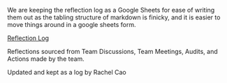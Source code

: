We are keeping the reflection log as a Google Sheets for ease of writing them out as the tabling structure of markdown is finicky, and it is easier to move things around in a google sheets form.

[Reflection Log](https://docs.google.com/spreadsheets/d/1TmZKWuuxpqiZpOMa73VKO0U_JGO1ZUpUU4_eis5USIk/edit#gid=0)

Reflections sourced from Team Discussions, Team Meetings, Audits, and Actions made by the team.

Updated and kept as a log by Rachel Cao
